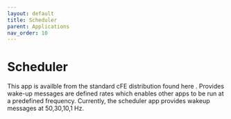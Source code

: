 ```yaml
---
layout: default 
title: Scheduler
parent: Applications
nav_order: 10 
---
```


# Scheduler

This app is availble from the standard cFE distribution found here [](). Provides wake-up messages are defined rates which enables other apps to be run at a predefined frequency. Currently, the scheduler app provides wakeup messages at 50,30,10,1 Hz. 